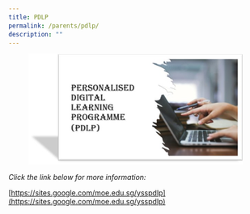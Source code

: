 ```yaml
---
title: PDLP
permalink: /parents/pdlp/
description: ""
---
```

<figure><a href="https://sites.google.com/moe.edu.sg/ysspdlp">
<img src="/images/Parents/PDLP-1.jpg" style="width:500px;"></a></figure>


*Click the link below for more information:*

[https://sites.google.com/moe.edu.sg/ysspdlp](https://sites.google.com/moe.edu.sg/ysspdlp)